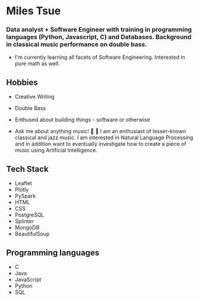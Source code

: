 # Miles Tsue

### Data analyst + Software Engineer with training in programming languages (Python, Javascript, C) and Databases. Background in classical music performance on double bass.

* I'm currently learning all facets of Software Engineering. Interested in pure math as well.

## Hobbies

* Creative Writing
* Double Bass
* Enthused about building things - software or otherwise

* Ask me about anything music! 🎹 🎻 I am an enthusiast of lesser-known classical and jazz music. I am interested in Natural Language Processing and in addition want to eventually investigate how to create a piece of music using Artificial Intelligence.

## Tech Stack

* Leaflet
* Plotly
* PySpark
* HTML
* CSS
* PostgreSQL
* Splinter
* MongoDB
* BeautifulSoup

## Programming languages

* C
* Java
* JavaScript
* Python
* SQL




